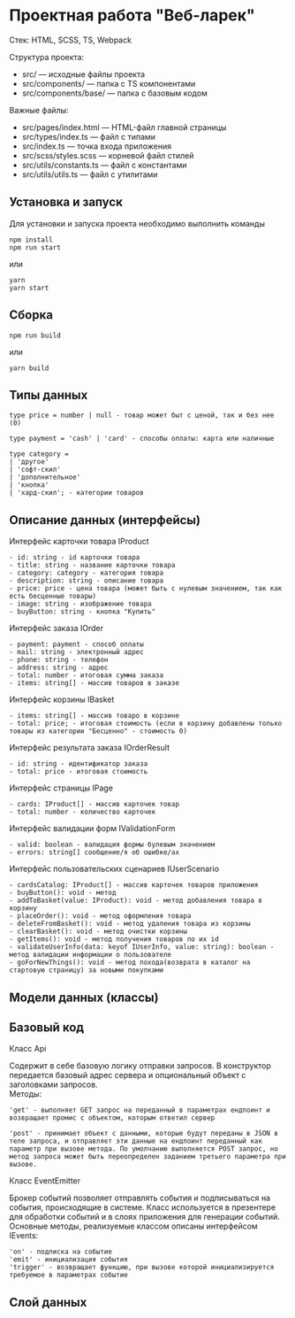 # Проектная работа "Веб-ларек"

Стек: HTML, SCSS, TS, Webpack

Структура проекта:

- src/ — исходные файлы проекта
- src/components/ — папка с TS компонентами
- src/components/base/ — папка с базовым кодом

Важные файлы:

- src/pages/index.html — HTML-файл главной страницы
- src/types/index.ts — файл с типами
- src/index.ts — точка входа приложения
- src/scss/styles.scss — корневой файл стилей
- src/utils/constants.ts — файл с константами
- src/utils/utils.ts — файл с утилитами

## Установка и запуск

Для установки и запуска проекта необходимо выполнить команды

```
npm install
npm run start
```

или

```
yarn
yarn start
```

## Сборка

```
npm run build
```

или

```
yarn build
```

## Типы данных

    type price = number | null - товар может быт с ценой, так и без нее (0)

    type payment = 'cash' | 'card' - способы оплаты: карта или наличные

    type category =
    | 'другое'
    | 'софт-скил'
    | 'дополнительное'
    | 'кнопка'
    | 'хард-скил'; - категории товаров

## Описание данных (интерфейсы)

Интерфейс карточки товара IProduct

    - id: string - id карточки товара
    - title: string - название карточки товара
    - category: category - категория товара
    - description: string - описание товара
    - price: price - цена товара (может быть с нулевым значением, так как есть бесценные товары)
    - image: string - изображение товара
    - buyButton: string - кнопка "Купить"

Интерфейс заказа IOrder

    - payment: payment - способ оплаты
    - mail: string - электронный адрес
    - phone: string - телефон
    - address: string - адрес
    - total: number - итоговая сумма заказа
    - items: string[] - массив товаров в заказе

Интерфейс корзины IBasket

    - items: string[] - массив товаро в корзине
    - total: price; - итоговая стоимость (если в корзину добавлены только товары из категории "Бесценно" - стоимость 0)

Интерфейс результата заказа IOrderResult

    - id: string - идентификатор заказа
    - total: price - итоговая стоимость

Интерфейс страницы IPage

    - cards: IProduct[] - массив карточек товар
    - total: number - количество карточек

Интерфейс валидации форм IValidationForm

    - valid: boolean - валидация формы булевым значением
    - errors: string[] сообщение/я об ошибке/ах

Интерфейс пользовательских сценариев IUserScenario

    - cardsCatalog: IProduct[] - массив карточек товаров приложения
    - buyButton(): void - метод
    - addToBasket(value: IProduct): void - метод добавления товара в корзину
    - placeOrder(): void - метод оформления товара
    - deleteFromBasket(): void - метод удаления товара из корзины
    - clearBasket(): void - метод очистки корзины
    - getItems(): void - метод получения товаров по их id
    - validateUserInfo(data: keyof IUserInfo, value: string): boolean - метод валидации информации о пользователе
    - goForNewThings(): void - метод похода(возврата в каталог на стартовую страницу) за новыми покупками

## Модели данных (классы)

## Базовый код

Класс Api

Содержит в себе базовую логику отправки запросов. В конструктор передается базовый адрес сервера и опциональный объект с заголовками запросов.\
Методы:

    'get' - выполняет GET запрос на переданный в параметрах ендпоинт и возвращает промис с объектом, которым ответил сервер

    'post' - принимает объект с данными, которые будут переданы в JSON в теле запроса, и отправляет эти данные на ендпоинт переданный как параметр при вызове метода. По умолчанию выполняется POST запрос, но метод запроса может быть переопределен заданием третьего параметра при вызове.

Класс EventEmitter

Брокер событий позволяет отправлять события и подписываться на события, происходящие в системе. Класс используется в презентере для обработки событий и в слоях приложения для генерации событий.
Основные методы, реализуемые классом описаны интерфейсом IEvents:

    'on' - подписка на событие
    'emit' - инициализация события
    'trigger' - возвращает функцию, при вызове которой инициализируется требуемое в параметрах событие

## Слой данных


